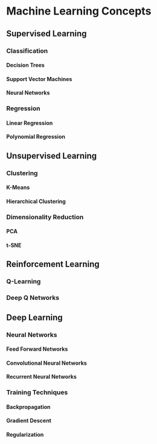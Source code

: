 # Machine Learning Concepts

## Supervised Learning
### Classification
#### Decision Trees
#### Support Vector Machines
#### Neural Networks
### Regression
#### Linear Regression
#### Polynomial Regression

## Unsupervised Learning
### Clustering
#### K-Means
#### Hierarchical Clustering
### Dimensionality Reduction
#### PCA
#### t-SNE

## Reinforcement Learning
### Q-Learning
### Deep Q Networks

## Deep Learning
### Neural Networks
#### Feed Forward Networks
#### Convolutional Neural Networks
#### Recurrent Neural Networks
### Training Techniques
#### Backpropagation
#### Gradient Descent
#### Regularization